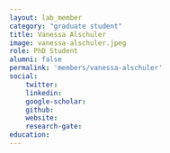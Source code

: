 ```yaml
---
layout: lab_member
category: "graduate student"
title: Vanessa Alschuler
image: vanessa-alschuler.jpeg
role: PhD Student
alumni: false
permalink: 'members/vanessa-alschuler'
social:
    twitter: 
    linkedin: 
    google-scholar: 
    github: 
    website:
    research-gate: 
education:
---
```

